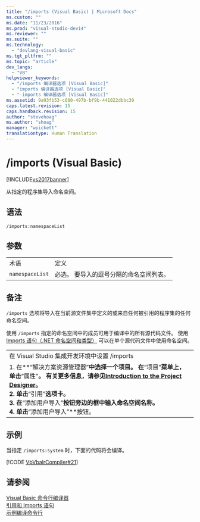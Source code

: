 ```yaml
---
title: "/imports (Visual Basic) | Microsoft Docs"
ms.custom: ""
ms.date: "11/23/2016"
ms.prod: "visual-studio-dev14"
ms.reviewer: ""
ms.suite: ""
ms.technology: 
  - "devlang-visual-basic"
ms.tgt_pltfrm: ""
ms.topic: "article"
dev_langs: 
  - "VB"
helpviewer_keywords: 
  - "/imports 编译器选项 [Visual Basic]"
  - "imports 编译器选项 [Visual Basic]"
  - "-imports 编译器选项 [Visual Basic]"
ms.assetid: 9a93fb53-c080-497b-bf9b-441022dbbc39
caps.latest.revision: 15
caps.handback.revision: 15
author: "stevehoag"
ms.author: "shoag"
manager: "wpickett"
translationtype: Human Translation
---
```

# /imports (Visual Basic)
[!INCLUDE[vs2017banner](../../../csharp/includes/vs2017banner.md)]

从指定的程序集导入命名空间。  
  
## 语法  
  
```  
/imports:namespaceList  
```  
  
## 参数  
  
|||  
|-|-|  
|术语|定义|  
|`namespaceList`|必选。  要导入的逗号分隔的命名空间列表。|  
  
## 备注  
 `/imports` 选项将导入在当前源文件集中定义的或来自任何被引用的程序集的任何命名空间。  
  
 使用 `/imports` 指定的命名空间中的成员可用于编译中的所有源代码文件。  使用 [Imports 语句（.NET 命名空间和类型）](../../../visual-basic/language-reference/statements/imports-statement-net-namespace-and-type.md) 可以在单个源代码文件中使用命名空间。  
  
||  
|-|  
|在 Visual Studio 集成开发环境中设置 \/imports|  
|1.  在**“解决方案资源管理器”**中选择一个项目。  在**“项目”**菜单上，单击**“属性”**。  有关更多信息，请参见[Introduction to the Project Designer](http://msdn.microsoft.com/zh-cn/898dd854-c98d-430c-ba1b-a913ce3c73d7)。<br />2.  单击**“引用”**选项卡。<br />3.  在**“添加用户导入”**按钮旁边的框中输入命名空间名称。<br />4.  单击**“添加用户导入”**按钮。|  
  
## 示例  
 当指定 `/imports:system` 时，下面的代码将会编译。  
  
 [!CODE [VbVbalrCompiler#21](../CodeSnippet/VS_Snippets_VBCSharp/VbVbalrCompiler#21)]  
  
## 请参阅  
 [Visual Basic 命令行编译器](../../../visual-basic/reference/command-line-compiler/index.md)   
 [引用和 Imports 语句](../../../visual-basic/programming-guide/program-structure/references-and-the-imports-statement.md)   
 [示例编译命令行](../../../visual-basic/reference/command-line-compiler/sample-compilation-command-lines.md)